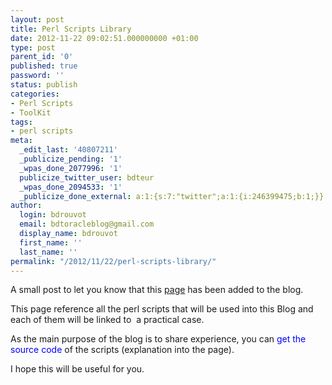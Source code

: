 ```yaml
---
layout: post
title: Perl Scripts Library
date: 2012-11-22 09:02:51.000000000 +01:00
type: post
parent_id: '0'
published: true
password: ''
status: publish
categories:
- Perl Scripts
- ToolKit
tags:
- perl scripts
meta:
  _edit_last: '40807211'
  _publicize_pending: '1'
  _wpas_done_2077996: '1'
  publicize_twitter_user: bdteur
  _wpas_done_2094533: '1'
  _publicize_done_external: a:1:{s:7:"twitter";a:1:{i:246399475;b:1;}}
author:
  login: bdrouvot
  email: bdtoracleblog@gmail.com
  display_name: bdrouvot
  first_name: ''
  last_name: ''
permalink: "/2012/11/22/perl-scripts-library/"
---
```


A small post to let you know that this [page](http://bdrouvot.wordpress.com/perl-scripts-2/ "Perl Scripts") has been added to the blog.

This page reference all the perl scripts that will be used into this Blog and each of them will be linked to  a practical case.

As the main purpose of the blog is to share experience, you can <span style="color:#0000ff;">get the source code</span> of the scripts (explanation into the page).

I hope this will be useful for you.
